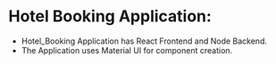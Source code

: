 # Hotel Booking Application:

- Hotel_Booking Application has React Frontend and Node Backend.
- The Application uses Material UI for component creation.

